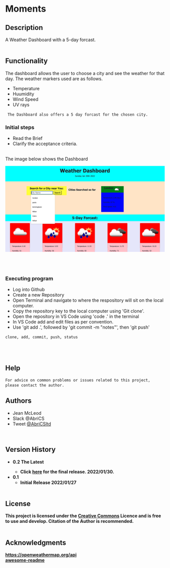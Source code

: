 # Moments

## Description

A Weather Dashboard with a 5-day forcast.
<br><br>


## Functionality

The dashboard allows the user to choose a city and see the weather for that day. The weather markers used are as follows.

- Temperature    
- Huumidity  
- Wind Speed
- UV rays


```
 The Dashboard also offers a 5 day forcast for the chosen city.

 ```

### Initial steps

- Read the Brief
- Clarify the acceptance criteria.
 <br><br>
 <p> 
 The image below shows the Dashboard
 </p>

![Image of weatherdashboard](./assets/images/Weather-Dashboard.jpeg)

<br><br>

### Executing program

- Log into Github
- Create a new Repository  
- Open Terminal and navigate to where the respository will sit on the local computer.
- Copy the repository key to the local computer using 'Git clone'.
- Open the repository in VS Code using 'code .' in the terminal
- In VS Code add and edit files as per convention.
- Use 'git add .',  followed by 'git commit -m "notes"', then 'git push'

```
clone, add, commit, push, status
```
<br><br>
## Help
```
For advice on common problems or issues related to this project, please contact the author. 

```
## Authors
- Jean McLeod
- Slack @AbriCS
- Tweet [@AbriCSltd](https://twitter.com/AbriCSltd)
<br>

## Version History

- <b>0.2  The Latest<b>
    - Click [here](https://abrics.github.io/Weather-Now/) for the final release. 2022/01/30.
- 0.1
  - Initial Release 2022/01/27
<br><br>
 
## License

This project is licensed under the [Creative Commons](https://creativecommons.org/licenses/by/2.0/uk/) Licence and is free to use and develop. Citation of the Author is recommended.
<br><br>
 
## Acknowledgments
https://openweathermap.org/api
<br>
[awesome-readme](https://github.com/matiassingers/awesome-readme)


